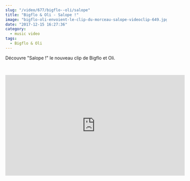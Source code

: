 ```yaml
--- 
slug: "/video/677/bigflo--oli/salope"
title: "Bigflo & Oli - Salope !"
image: "bigflo-oli-envoient-le-clip-du-morceau-salope-videoclip-649.jpg"
date: "2017-12-15 16:27:36"
category:
  - music video
tags:
  - Bigflo & Oli
---
```

<p>Découvre "Salope !" le nouveau clip de Bigflo et Oli.</p><br/><p><iframe width="560" height="315" src="https://www.youtube.com/embed/-wGB2Pyrqkc" frameborder="0" gesture="media" allow="encrypted-media" allowfullscreen></iframe></p>